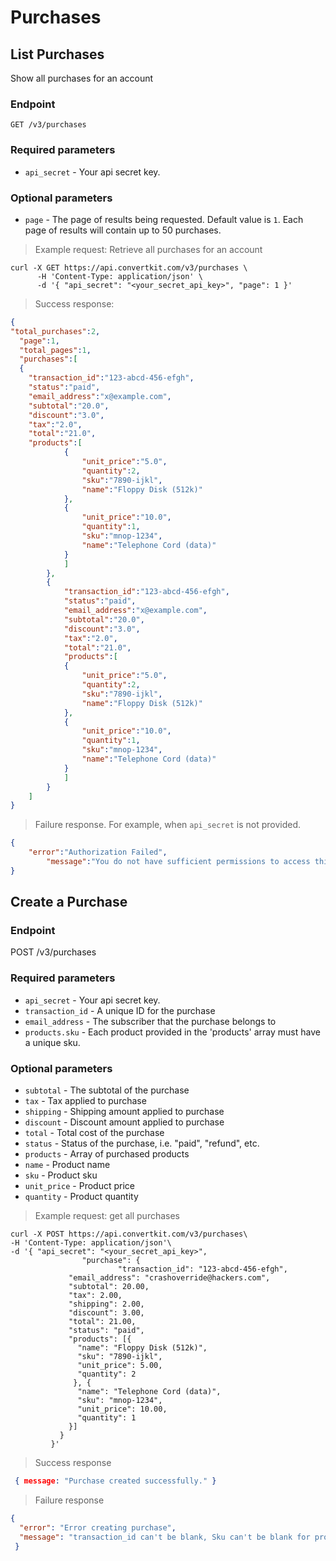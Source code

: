 Purchases
=========================

List Purchases
--------------

Show all purchases for an account

### Endpoint

    GET /v3/purchases

### Required parameters

-   `api_secret` - Your api secret key.

### Optional parameters

-   `page` - The page of results being requested. Default value is `1`. Each page of results will contain up to 50 purchases.

> Example request: Retrieve all purchases for an account

```shell
curl -X GET https://api.convertkit.com/v3/purchases \
      -H 'Content-Type: application/json' \
      -d '{ "api_secret": "<your_secret_api_key>", "page": 1 }'
```

> Success response:

```json
{
"total_purchases":2,
  "page":1,
  "total_pages":1,
  "purchases":[
  {
    "transaction_id":"123-abcd-456-efgh",
    "status":"paid",
    "email_address":"x@example.com",
    "subtotal":"20.0",
    "discount":"3.0",
    "tax":"2.0",
    "total":"21.0",
    "products":[
			{
				"unit_price":"5.0",
				"quantity":2,
				"sku":"7890-ijkl",
				"name":"Floppy Disk (512k)"
			},
			{
				"unit_price":"10.0",
				"quantity":1,
				"sku":"mnop-1234",
				"name":"Telephone Cord (data)"
			}
			]
		},
		{
			"transaction_id":"123-abcd-456-efgh",
			"status":"paid",
			"email_address":"x@example.com",
			"subtotal":"20.0",
			"discount":"3.0",
			"tax":"2.0",
			"total":"21.0",
			"products":[
			{
				"unit_price":"5.0",
				"quantity":2,
				"sku":"7890-ijkl",
				"name":"Floppy Disk (512k)"
			},
			{
				"unit_price":"10.0",
				"quantity":1,
				"sku":"mnop-1234",
				"name":"Telephone Cord (data)"
			}
			]
		}
	]
}
```

> Failure response.  For example, when `api_secret` is not provided.

```json
{
	"error":"Authorization Failed",
		"message":"You do not have sufficient permissions to access this resource"
}
```

Create a Purchase
-----------------

### Endpoint

POST /v3/purchases

### Required parameters

-   `api_secret` - Your api secret key.
-   `transaction_id` - A unique ID for the purchase
-   `email_address` - The subscriber that the purchase belongs to
-   `products.sku` - Each product provided in the 'products' array must have a unique sku.

### Optional parameters

-   `subtotal` - The subtotal of the purchase
-   `tax` - Tax applied to purchase
-   `shipping` - Shipping amount applied to purchase
-   `discount` - Discount amount applied to purchase
-   `total` - Total cost of the purchase
-   `status` - Status of the purchase, i.e. "paid", "refund", etc.
-   `products` - Array of purchased products
-   `name` - Product name
-   `sku` - Product sku
-   `unit_price` - Product price
-   `quantity` - Product quantity

> Example request: get all purchases

```shell
curl -X POST https://api.convertkit.com/v3/purchases\
-H 'Content-Type: application/json'\
-d '{ "api_secret": "<your_secret_api_key>",
				"purchase": {
						"transaction_id": "123-abcd-456-efgh",
             "email_address": "crashoverride@hackers.com",
             "subtotal": 20.00,
             "tax": 2.00,
             "shipping": 2.00,
             "discount": 3.00,
             "total": 21.00,
             "status": "paid",
             "products": [{
               "name": "Floppy Disk (512k)",
               "sku": "7890-ijkl",
               "unit_price": 5.00,
               "quantity": 2
              }, {
               "name": "Telephone Cord (data)",
               "sku": "mnop-1234",
               "unit_price": 10.00,
               "quantity": 1
             }]
           }
         }'
```

> Success response

```json
 { message: "Purchase created successfully." }
```

> Failure response

```json
{
  "error": "Error creating purchase",
  "message": "transaction_id can't be blank, Sku can't be blank for product: Floppy Disk (512k)"
 }
```
